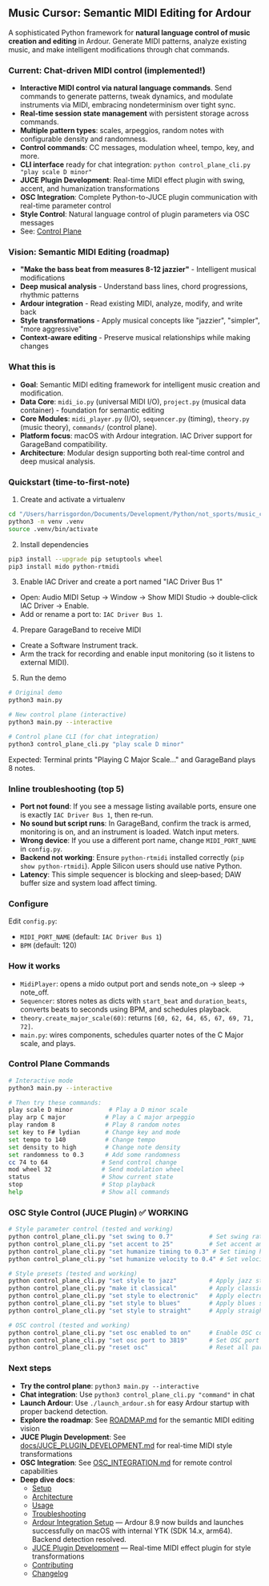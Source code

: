 ## Music Cursor: Semantic MIDI Editing for Ardour

A sophisticated Python framework for **natural language control of music creation and editing** in Ardour. Generate MIDI patterns, analyze existing music, and make intelligent modifications through chat commands.

### Current: Chat-driven MIDI control (implemented!)
- **Interactive MIDI control via natural language commands**. Send commands to generate patterns, tweak dynamics, and modulate instruments via MIDI, embracing nondeterminism over tight sync.
- **Real-time session state management** with persistent storage across commands.
- **Multiple pattern types**: scales, arpeggios, random notes with configurable density and randomness.
- **Control commands**: CC messages, modulation wheel, tempo, key, and more.
- **CLI interface** ready for chat integration: `python control_plane_cli.py "play scale D minor"`
- **JUCE Plugin Development**: Real-time MIDI effect plugin with swing, accent, and humanization transformations
- **OSC Integration**: Complete Python-to-JUCE plugin communication with real-time parameter control
- **Style Control**: Natural language control of plugin parameters via OSC messages
- See: [Control Plane](docs/CONTROL_PLANE.md)

### Vision: Semantic MIDI Editing (roadmap)
- **"Make the bass beat from measures 8-12 jazzier"** - Intelligent musical modifications
- **Deep musical analysis** - Understand bass lines, chord progressions, rhythmic patterns
- **Ardour integration** - Read existing MIDI, analyze, modify, and write back
- **Style transformations** - Apply musical concepts like "jazzier", "simpler", "more aggressive"
- **Context-aware editing** - Preserve musical relationships while making changes

### What this is
- **Goal**: Semantic MIDI editing framework for intelligent music creation and modification.
- **Data Core**: `midi_io.py` (universal MIDI I/O), `project.py` (musical data container) - foundation for semantic editing
- **Core Modules**: `midi_player.py` (I/O), `sequencer.py` (timing), `theory.py` (music theory), `commands/` (control plane).
- **Platform focus**: macOS with Ardour integration. IAC Driver support for GarageBand compatibility.
- **Architecture**: Modular design supporting both real-time control and deep musical analysis.

### Quickstart (time-to-first-note)
1) Create and activate a virtualenv
```bash
cd "/Users/harrisgordon/Documents/Development/Python/not_sports/music_cursor"
python3 -m venv .venv
source .venv/bin/activate
```

2) Install dependencies
```bash
pip3 install --upgrade pip setuptools wheel
pip3 install mido python-rtmidi
```

3) Enable IAC Driver and create a port named "IAC Driver Bus 1"
- Open: Audio MIDI Setup → Window → Show MIDI Studio → double‑click IAC Driver → Enable.
- Add or rename a port to: `IAC Driver Bus 1`.

4) Prepare GarageBand to receive MIDI
- Create a Software Instrument track.
- Arm the track for recording and enable input monitoring (so it listens to external MIDI).

5) Run the demo
```bash
# Original demo
python3 main.py

# New control plane (interactive)
python3 main.py --interactive

# Control plane CLI (for chat integration)
python3 control_plane_cli.py "play scale D minor"
```
Expected: Terminal prints "Playing C Major Scale..." and GarageBand plays 8 notes.

### Inline troubleshooting (top 5)
- **Port not found**: If you see a message listing available ports, ensure one is exactly `IAC Driver Bus 1`, then re‑run.
- **No sound but script runs**: In GarageBand, confirm the track is armed, monitoring is on, and an instrument is loaded. Watch input meters.
- **Wrong device**: If you use a different port name, change `MIDI_PORT_NAME` in `config.py`.
- **Backend not working**: Ensure `python-rtmidi` installed correctly (`pip show python-rtmidi`). Apple Silicon users should use native Python.
- **Latency**: This simple sequencer is blocking and sleep‑based; DAW buffer size and system load affect timing.

### Configure
Edit `config.py`:
- `MIDI_PORT_NAME` (default: `IAC Driver Bus 1`)
- `BPM` (default: 120)

### How it works
- `MidiPlayer`: opens a mido output port and sends note_on → sleep → note_off.
- `Sequencer`: stores notes as dicts with `start_beat` and `duration_beats`, converts beats to seconds using BPM, and schedules playback.
- `theory.create_major_scale(60)`: returns `[60, 62, 64, 65, 67, 69, 71, 72]`.
- `main.py`: wires components, schedules quarter notes of the C Major scale, and plays.

### Control Plane Commands
```bash
# Interactive mode
python3 main.py --interactive

# Then try these commands:
play scale D minor          # Play a D minor scale
play arp C major           # Play a C major arpeggio  
play random 8              # Play 8 random notes
set key to F# lydian       # Change key and mode
set tempo to 140           # Change tempo
set density to high        # Change note density
set randomness to 0.3      # Add some randomness
cc 74 to 64               # Send control change
mod wheel 32              # Send modulation wheel
status                    # Show current state
stop                      # Stop playback
help                      # Show all commands
```

### OSC Style Control (JUCE Plugin) ✅ WORKING
```bash
# Style parameter control (tested and working)
python control_plane_cli.py "set swing to 0.7"          # Set swing ratio (0.0-1.0)
python control_plane_cli.py "set accent to 25"          # Set accent amount (0-50)
python control_plane_cli.py "set humanize timing to 0.3" # Set timing humanization (0.0-1.0)
python control_plane_cli.py "set humanize velocity to 0.4" # Set velocity humanization (0.0-1.0)

# Style presets (tested and working)
python control_plane_cli.py "set style to jazz"         # Apply jazz style preset
python control_plane_cli.py "make it classical"         # Apply classical style
python control_plane_cli.py "set style to electronic"   # Apply electronic style
python control_plane_cli.py "set style to blues"        # Apply blues style
python control_plane_cli.py "set style to straight"     # Apply straight (no effects) style

# OSC control (tested and working)
python control_plane_cli.py "set osc enabled to on"     # Enable OSC control
python control_plane_cli.py "set osc port to 3819"      # Set OSC port
python control_plane_cli.py "reset osc"                 # Reset all parameters to defaults
```

### Next steps
- **Try the control plane**: `python3 main.py --interactive`
- **Chat integration**: Use `python3 control_plane_cli.py "command"` in chat
- **Launch Ardour**: Use `./launch_ardour.sh` for easy Ardour startup with proper backend detection.
- **Explore the roadmap**: See [ROADMAP.md](ROADMAP.md) for the semantic MIDI editing vision
- **JUCE Plugin Development**: See [docs/JUCE_PLUGIN_DEVELOPMENT.md](docs/JUCE_PLUGIN_DEVELOPMENT.md) for real-time MIDI style transformations
- **OSC Integration**: See [OSC_INTEGRATION.md](OSC_INTEGRATION.md) for remote control capabilities
- **Deep dive docs**:
  - [Setup](docs/SETUP.md)
  - [Architecture](docs/ARCHITECTURE.md)
  - [Usage](docs/USAGE.md)
  - [Troubleshooting](docs/TROUBLESHOOTING.md)
  - [Ardour Integration Setup](docs/ARDOUR_SETUP.md) — Ardour 8.9 now builds and launches successfully on macOS with internal YTK (SDK 14.x, arm64). Backend detection resolved.
  - [JUCE Plugin Development](docs/JUCE_PLUGIN_DEVELOPMENT.md) — Real-time MIDI effect plugin for style transformations
  - [Contributing](CONTRIBUTING.md)
  - [Changelog](CHANGELOG.md)


